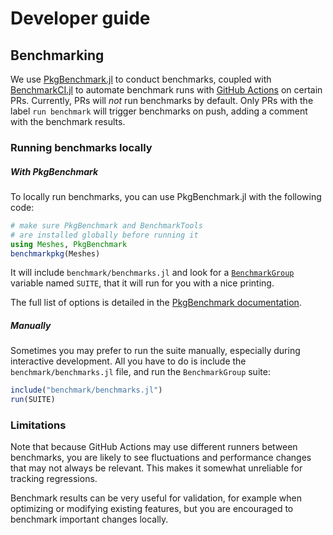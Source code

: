 # Developer guide

## Benchmarking

We use [PkgBenchmark.jl](https://github.com/JuliaCI/PkgBenchmark.jl) to conduct benchmarks,
coupled with [BenchmarkCI.jl](https://github.com/tkf/BenchmarkCI.jl) to automate benchmark
runs with [GitHub Actions](https://github.com/features/actions) on certain PRs. Currently,
PRs will _not_ run benchmarks by default. Only PRs with the label `run benchmark` will
trigger benchmarks on push, adding a comment with the benchmark results.

### Running benchmarks locally

##### With PkgBenchmark

To locally run benchmarks, you can use PkgBenchmark.jl with the following code:

```julia
# make sure PkgBenchmark and BenchmarkTools
# are installed globally before running it
using Meshes, PkgBenchmark
benchmarkpkg(Meshes)
```

It will include `benchmark/benchmarks.jl` and look for a
[`BenchmarkGroup`](https://github.com/JuliaCI/BenchmarkTools.jl/blob/master/doc/manual.md#the-benchmarkgroup-type)
variable named `SUITE`, that it will run for you with a nice printing.

The full list of options is detailed in the
[PkgBenchmark documentation](https://juliaci.github.io/PkgBenchmark.jl/stable/run_benchmarks/#PkgBenchmark.benchmarkpkg).

##### Manually

Sometimes you may prefer to run the suite manually, especially during interactive development.
All you have to do is include the `benchmark/benchmarks.jl` file, and run the `BenchmarkGroup` suite:

```julia
include("benchmark/benchmarks.jl")
run(SUITE)
```

### Limitations

Note that because GitHub Actions may use different runners between benchmarks,
you are likely to see fluctuations and performance changes that may not always
be relevant. This makes it somewhat unreliable for tracking regressions.

Benchmark results can be very useful for validation, for example when optimizing
or modifying existing features, but you are encouraged to benchmark important changes locally.
